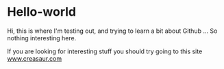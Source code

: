 # Hello-world
Hi, this is where I'm testing out, and trying to learn a bit about Github ... So nothing interesting here.

If you are looking for interesting stuff you should try going to this site www.creasaur.com
